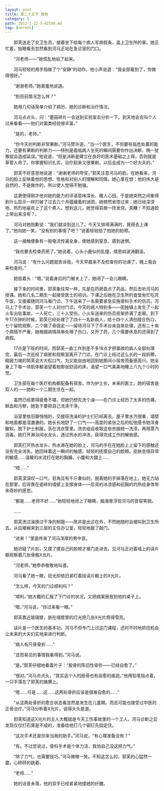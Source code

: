 ```yaml
---
layout: post
title: 第二十五节 推倒
category: 5
path: 2012-1-22-5-02500.md
tag: [normal]
---
```


　　郭芙送走了女卫生员，接着坐下给每个病人写病假条，盖上卫生所的章。她正忙着，抬眼看去忽然看到河马正站在急诊室的门口。

　　“河老师——”她慌乱地站了起来。

　　河马轻轻的用手指做了个“安静”的动作。他小声说道：“我全部看到了，你做得很好。”

　　“谢谢老师。”她害羞地说道。

　　“到目前情况怎么样？”

　　她用几句话简单介绍了病历、她的诊断和治疗情况。

　　河马点点头，问：“蘑菇碎片一会送到实验室去分析一下。到天地会去叫个人过来看看——他们对菌类经验很丰富。”

　　“是的，老师。”

　　“你今天的判断非常果断。”河马赞许道，“当一个医生，不但要有临危处置的能力，还要有果断的判断力——特别是面临病人生死的瞬间需要你作出决断，稍一犹豫就会造成延误。”他说道，“但是决断是建立在良好的医术基础之上得，否则就是草菅人命了。你掌握知识扎实，治疗起来又很果断。以后会成为一个好大夫的。”

　　郭芙不好意思地说道：“谢谢老师的夸奖。”郭芙注意河马的脸。在她看来，河马的脸上反映着他的思想、性格和对别人的理解和同情。她心里在想：他的伟大是自然的，不是做作的，所以使人觉得不勉强。

　　这更使得刚才他对她的能力的评语意味深长、暖人心田。于是她突然之间象得到什么启示一样打破了过去几个月蕴藏着的谜团，她顿然省悟过来：她已经深深地、热烈地喜欢上了这个男人。想到这儿，她觉得耳根一阵发烧。真糟！不知道脸上带出来没有？。

　　河马对她抱歉说：“我们就谈到这儿了。今天又排得满满的，我得去上课了。”他向她一笑，“没有别的事情了吧？”说着轻轻拍了拍她的脸颊。

　　这一接触便象有一股电流传遍全身，使她感到窒息、感到迷惘。

　　“我也要去检查药房了。”她说着，心头小鹿似的乱撞，情思如波涛翻滚。

　　河马说：“有什么问题就告诉我，今天早晨来不及检查你的功课了，晚上我会来检查的。”

　　她低着头：“嗯。”说着身后的门被关上了，她闭了一会儿眼睛。

　　接下来的时间里，郭芙象往常一样，先是在药房盘点了药品，然后去听河马的授课。她和几名二期生一起接受医士的培训。下课之后她在卫生所的食堂匆忙吃完午饭，又接着随同河马看门诊。下午送来了一名需要紧急实施骨科手术的伤员。河马上了手术台，郭芙一个人对付门诊。今天的病人特别多——田独镇上发生了一起火车出轨事故，一人死亡，三十人受伤。小火车送来的伤员担架挤满了走廊。到下午17点钟的时候，郭芙已经处理了了四十一名新病人，给十四个人清创缝合伤口，七个留院观察，二个做了骨固定——留待河马下了手术台亲自来处理，还有二十来个病情不严重，她根据病情简单处理了伤口，又开了药，几个需要休息的还得到了病假。

　　17点是下班的时间，而郭芙一直工作到差不多18点才把事故的病人全部处理完，最后一次巡视了病房和观察室离开了门诊。在门诊上经过这么长的一段折腾，精疲力竭的郭芙会大大松口气，为又能自由地回到她那间小宿舍而备感高兴。她全身上下每一块肌体都渴望着她那张舒适的床，渴望一口气美美地睡上八九个小时的觉。

　　卫生部在每个医疗机构都配备有宿舍。作为护士长，未来的医士。她的宿舍是双人的——她和一个二期生住在一起。

　　虽然已经累得疲惫不堪，但她仍想先洗个澡——在门诊上经历了太多的伤痛、鲜血和污秽，她急于要把自己洗涤干净。

　　浴室里依旧静悄悄的，交接班洗澡的护士们已经离去。屋子里水汽很重，墙壁和地面都是湿漉漉的。她长长地舒了一口气——高度的紧张之后的松弛感令她浑身酸软。脱下护士制服，丢在洗衣筐里。洗衣组会收取这些衣服统一洗涤，再用蒸汽消毒。她打开淋浴间水龙头，透过热水的冲洗，获得完成工作的解放感。

　　郭芙打开热水龙头，热水淋在她的脸上，河马的手在在她脸上上留下的感触还没有完全消失。她回味着这一瞬间的触感，轻轻的抚摸自己的脸颊。皮肤变得异常的敏感……温暖的水流打在她的胸脯、小腹和大腿上……

　　“唔……”

　　郭芙深深叹一口气，皂角豆有千斤重似的，脱离她的手掉落在地上，她无力站在那里，后背靠在瓷砖的墙壁上支撑身体——后背的冰凉感和前胸的灼热给身体带来奇妙的感觉。

　　“都是……老师不好……”她轻轻地闭上了眼睛，脑海里浮现河马的音容笑貌。

　　……

　　郭芙洗过澡换过干净的制服——除非是出诊在外，不然她随时会被叫到卫生所去。从后楼梯来到三层的主任办公室，轻轻地敲了敲门。

　　“进来！”里面传来了河马浑厚的男中音。

　　她迟疑了片刻，又摸了摸自己的脸颊才推门走进去。见河马正对着墙上的读片橱观察着几张骨骼X光片。

　　“河老师。”她恭恭敬敬地叫道。

　　河马看了她一眼，目光却依旧紧盯着挂读片橱上的X光片。

　　“怎么样，今天的门诊顺利吗？”

　　“顺利。”她大概的汇报了下门诊的状况，又把病案册放到他的桌子上。

　　“嗯，”河马说，“你过来看一眼。”

　　郭芙靠近玻璃壁，嵌在墙壁里的灯光把几张X光片照得雪亮。

　　读片是一个医生的基本功。河马不但专门上过这门课程，还时不时地抓住机会让未来的大夫们实地来进行判断。

　　“病人有尺骨骨折……”

　　“显而易见的事情我看得到。”河马说。

　　“是。”郭芙仔细地看着片子：“股骨的陈旧性骨折——已经自愈了。”

　　“很对。”河马点点头，“其实这个人的胫骨也有自愈的痕迹。”他用铅笔指点着，一只手落在了郭芙的胳膊上。

　　“嗯……可是……这……这两处骨折应该是很难自愈的……”

　　“从这两处骨折的愈合状态看显然是发生在儿童期，而且可能也接受过中医的正骨治疗。”河马分析着X光片，说得头头是道。

　　郭芙知道这X光片的主人大概就是今天工伤事故里的一个工人。河马诊断之后发现仅仅打石膏是不成的，准备给他打几个钢钉先固定住。

　　“这次手术还是你来当我的助手。”河马说，“有心理准备没有？”

　　“有。不过您说过，骨科手术是个体力活，我怕自己没这把力气。”

　　“除了力气，也需要技巧。”河马微微一笑。不知这怎么的，郭芙的心猛然一震，心砰砰的跳着。

　　“老师……”

　　她的话音未落，他的双手已经紧紧地搂她的纤腰。
